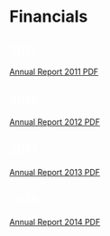 # Financials

## <font color='white'>2011</font>
[Annual Report 2011 PDF](http://bohdocuments.s3.amazonaws.com/BOH-Annual_Report_2011.pdf)

## <font color='white'>2012</font>
[Annual Report 2012 PDF](https://bohdocuments.s3.amazonaws.com/BOH-Annual_Report_2012.pdf)

## <font color='white'>2013</font>
[Annual Report 2013 PDF](https://bohdocuments.s3.amazonaws.com/BOH-Annual_Report_2013.pdf)

## <font color='white'>2014</font>
[Annual Report 2014 PDF](https://bohdocuments.s3.amazonaws.com/BOH-Annual_Report_2014.pdf)
